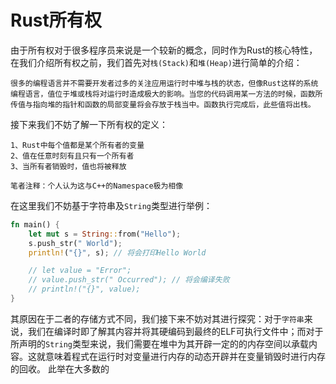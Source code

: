 # Rust所有权

由于所有权对于很多程序员来说是一个较新的概念，同时作为Rust的核心特性，在我们介绍所有权之前，我们首先对`栈(Stack)`和`堆(Heap)`进行简单的介绍：
```
很多的编程语言并不需要开发者过多的关注应用运行时中堆与栈的状态，但像Rust这样的系统编程语言，值位于堆或栈将对运行时造成极大的影响。当您的代码调用某一方法的时候，函数所传值与指向堆的指针和函数的局部变量将会存放于栈当中。函数执行完成后，此些值将出栈。
```
接下来我们不妨了解一下所有权的定义：
```
1、Rust中每个值都是某个所有者的变量
2、值在任意时刻有且只有一个所有者
3、当所有者销毁时，值也将被释放

笔者注释：个人认为这与C++的Namespace极为相像
```
在这里我们不妨基于字符串及`String`类型进行举例：
```rust
fn main() {
    let mut s = String::from("Hello");
    s.push_str(" World");
    println!("{}", s); // 将会打印Hello World

    // let value = "Error";
    // value.push_str(" Occurred"); // 将会编译失败
    // println!("{}", value);
}
```
其原因在于二者的存储方式不同，我们接下来不妨对其进行探究：对于`字符串`来说，我们在编译时即了解其内容并将其硬编码到最终的ELF可执行文件中；而对于所声明的`String`类型来说，我们需要在堆中为其开辟一定的的内存空间以承载内容。这就意味着程式在运行时对变量进行内存的动态开辟并在变量销毁时进行内存的回收。
此举在大多数的